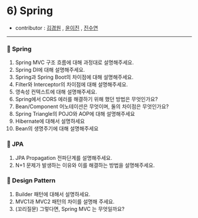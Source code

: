 # 6) Spring
- contributor : [김경원](https://github.com/shining8543) , [윤이진](https://github.com/483759) , [진수연](https://github.com/jjuyeon)
<hr>

### :notebook_with_decorative_cover: Spring
1. Spring MVC 구조 흐름에 대해 과정대로 설명해주세요.
2. Spring DI에 대해 설명해주세요.
3. Spring과 Spring Boot의 차이점에 대해 설명해주세요.
4. Filter와 Interceptor의 차이점에 대해 설명해주세요.
5. 영속성 컨텍스트에 대해 설명해주세요.
6. Spring에서 CORS 에러를 해결하기 위해 했던 방법은 무엇인가요?
7. Bean/Component 어노테이션은 무엇이며, 둘의 차이점은 무엇인가요?
8. Spring Triangle의 POJO와 AOP에 대해 설명해주세요
9. Hibernate에 대해서 설명하세요
10. Bean의 생명주기에 대해 설명해주세요

### :notebook_with_decorative_cover: JPA
1. JPA Propagation 전파단계를 설명해주세요.
2. N+1 문제가 발생하는 이유와 이를 해결하는 방법을 설명해주세요.

### :notebook_with_decorative_cover: Design Pattern
1. Builder 패턴에 대해서 설명하세요.
2. MVC1과 MVC2 패턴의 차이를 설명해 주세요.
3. (꼬리질문) 그렇다면, Spring MVC 는 무엇일까요?